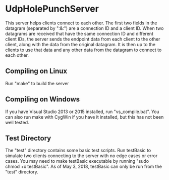# UdpHolePunchServer
This server helps clients connect to each other. The first two fields in the datagram (separated by ":&:") are a connection ID and a client ID.
When two datagrams are received that have the same connection ID and different client IDs, the server sends the endpoint data from each client
to the other client, along with the data from the original datagram. It is then up to the clients to use that data and any other data from 
the datagram to connect to each other.

## Compiling on Linux
Run "make" to build the server

## Compiling on Windows
If you have Visual Studio 2013 or 2015 installed, run "vs_compile.bat". You can also run make with CygWin if you have it installed, but
this has not been well tested.

## Test Directory
The "test" directory contains some basic test scripts. Run testBasic to simulate two clients connecting to the server with no edge cases or 
error cases. You may need to make testBasic executable by running "sudo chmod +x testBasic". As of May 3, 2018, testBasic can only be run
from the "test" directory.
